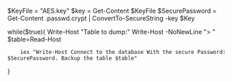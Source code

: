 $KeyFile = "AES.key"
$key = Get-Content $KeyFile
$SecurePassword = Get-Content .passwd.crypt | ConvertTo-SecureString -key $Key

while($true){
        Write-Host "Table to dump:"
        Write-Host -NoNewLine "> "
        $table=Read-Host

        iex "Write-Host Connect to the database With the secure Password: $SecurePassword. Backup the table $table"
}

